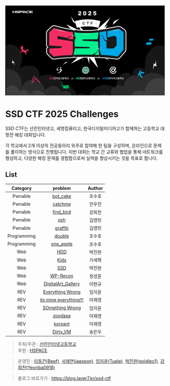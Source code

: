 ![SSD CTF 2025 Banner](./banner.png)

# SSD CTF 2025 Challenges

SSD CTF는 선린인터넷고, 세명컴퓨터고, 한국디지털미디어고가 함께하는 고등학교 대항전 해킹 대회입니다.

각 학교에서 2개 이상의 전공동아리 위주로 참여해 한 팀을 구성하며, 온라인으로 문제를 풀이하는 방식으로 진행됩니다.
이번 대회는 학교 간 교류와 협업을 통해 네트워크를 형성하고, 다양한 해킹 문제를 경험함으로써 실력을 향상시키는 것을 목표로 합니다. 

## List

|    Category   | problem |   Author |
|:-------------:|:------------:|:--------:|
| Pwnable | [bot_cake](./PWN/bot_cake/) | 조수호 |
| Pwnable | [catchme](./PWN/catchme/) | 안우진 |
| Pwnable | [find_bird](./PWN/find_bird/) | 강희찬 |
| Pwnable | [osh](./PWN/osh/) | 김영민 |
| Pwnable | [graffiti](./PWN/graffiti/) | 김영민 |
| Programming | [double](./Programming/double/) | 조수호 |
| Programming | [one_apple](./Programming/one_apple/) | 조수호 |
| Web | [HDD](./WEB/HDD/) | 박진완 |
| Web | [Kids](./WEB/Kids/) | 가세혁 |
| Web | [SSD](./WEB/SSD/) | 박진완 |
| Web | [WP-Recon](./WEB/WP-Recon/) | 정성훈 |
| Web | [DigitalArt_Gallery](./WEB/DigitalArt_Gallery/) | 이현규 |
| REV | [Everything Wrong](./REV/Everything%20Wrong/) | 임지윤 |
| REV | [its mine everything!!!](./REV/its%20mine%20everything!!!/) | 이재영 |
| REV | [SOmething Wrong](./REV/SOmething%20Wrong/) | 임지윤 |
| REV | [zoodasa](./REV/zoodasa/) | 이재영 |
| REV | [koreant](./REV/koreant/) | 이재영 |
| REV | [Dirty_VM](./REV/Dirty_VM/) | 송은우 |

> 주최/주관 : [선린인터넷고등학교](https://sunrint.sen.hs.kr/)  
> 후원 : [HSPACE](https://hspace.io)

> 운영진 : [이동건(Beef)](https://github.com/dlehdrjsgg), [서재연(jaexeon)](https://github.com/jaexeon), [임지윤(Tuple)](https://github.com/tuplest), [박진완(goldleo1)](https://github.com/goldleo1), [강희찬(Yeonba0918)](https://github.com/Yeonba0918)

> 블로그 바로가기 : https://blog.layer7.kr/ssd-ctf
